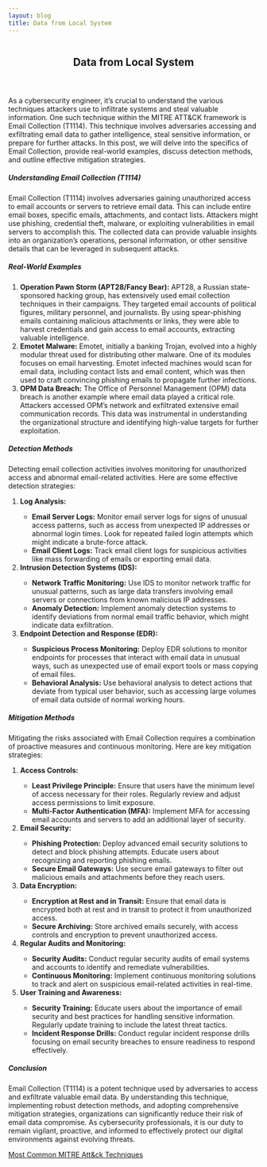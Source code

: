 ```yaml
---
layout: blog
title: Data from Local System
---
```



<div id="main" class="s-content__main large-8 column">
<article class="entry">

<header class="entry__header">

<h2 class="entry__title h1">
    Data from Local System
</h2>        
</header>

<div class="entry__content">

<p>As a cybersecurity engineer, it’s crucial to understand the various techniques attackers use to infiltrate systems and steal valuable information. One such technique within the MITRE ATT&CK framework is Email Collection (T1114). This technique involves adversaries accessing and exfiltrating email data to gather intelligence, steal sensitive information, or prepare for further attacks. In this post, we will delve into the specifics of Email Collection, provide real-world examples, discuss detection methods, and outline effective mitigation strategies.</p>

<h5>Understanding Email Collection (T1114)</h5>

<p>Email Collection (T1114) involves adversaries gaining unauthorized access to email accounts or servers to retrieve email data. This can include entire email boxes, specific emails, attachments, and contact lists. Attackers might use phishing, credential theft, malware, or exploiting vulnerabilities in email servers to accomplish this. The collected data can provide valuable insights into an organization’s operations, personal information, or other sensitive details that can be leveraged in subsequent attacks.</p>

<h5>Real-World Examples</h5>
<ol>
    <li><strong>Operation Pawn Storm (APT28/Fancy Bear):</strong> APT28, a Russian state-sponsored hacking group, has extensively used email collection techniques in their campaigns. They targeted email accounts of political figures, military personnel, and journalists. By using spear-phishing emails containing malicious attachments or links, they were able to harvest credentials and gain access to email accounts, extracting valuable intelligence.</li>
    <li><strong>Emotet Malware:</strong> Emotet, initially a banking Trojan, evolved into a highly modular threat used for distributing other malware. One of its modules focuses on email harvesting. Emotet infected machines would scan for email data, including contact lists and email content, which was then used to craft convincing phishing emails to propagate further infections.</li>
    <li><strong>OPM Data Breach:</strong> The Office of Personnel Management (OPM) data breach is another example where email data played a critical role. Attackers accessed OPM’s network and exfiltrated extensive email communication records. This data was instrumental in understanding the organizational structure and identifying high-value targets for further exploitation.</li>
</ol>
<h5>Detection Methods</h5>
<p>
Detecting email collection activities involves monitoring for unauthorized access and abnormal email-related activities. Here are some effective detection strategies:
<ol>
    <li><strong>Log Analysis:</strong></li>
    <ul>
        <li><strong>Email Server Logs:</strong> Monitor email server logs for signs of unusual access patterns, such as access from unexpected IP addresses or abnormal login times. Look for repeated failed login attempts which might indicate a brute-force attack.</li>
        <li><strong>Email Client Logs:</strong> Track email client logs for suspicious activities like mass forwarding of emails or exporting email data.</li>
    </ul>
    <li><strong>Intrusion Detection Systems (IDS):</strong></li>
    <ul>
        <li><strong>Network Traffic Monitoring:</strong> Use IDS to monitor network traffic for unusual patterns, such as large data transfers involving email servers or connections from known malicious IP addresses.</li>
        <li><strong>Anomaly Detection:</strong> Implement anomaly detection systems to identify deviations from normal email traffic behavior, which might indicate data exfiltration.</li>
    </ul>
    <li><strong>Endpoint Detection and Response (EDR):</strong></li>
    <ul>
        <li><strong>Suspicious Process Monitoring:</strong> Deploy EDR solutions to monitor endpoints for processes that interact with email data in unusual ways, such as unexpected use of email export tools or mass copying of email files.</li>
        <li><strong>Behavioral Analysis:</strong> Use behavioral analysis to detect actions that deviate from typical user behavior, such as accessing large volumes of email data outside of normal working hours.</li>
    </ul>
</ol></p>
<h5>Mitigation Methods</h5>
<p>
Mitigating the risks associated with Email Collection requires a combination of proactive measures and continuous monitoring. Here are key mitigation strategies:
<ol>
    <li><strong>Access Controls:</strong></li>
    <ul>
        <li><strong>Least Privilege Principle:</strong> Ensure that users have the minimum level of access necessary for their roles. Regularly review and adjust access permissions to limit exposure.</li>
        <li><strong>Multi-Factor Authentication (MFA):</strong> Implement MFA for accessing email accounts and servers to add an additional layer of security.</li>
    </ul>
    <li><strong>Email Security:</strong></li>
    <ul>
        <li><strong>Phishing Protection:</strong> Deploy advanced email security solutions to detect and block phishing attempts. Educate users about recognizing and reporting phishing emails.</li>
        <li><strong>Secure Email Gateways:</strong> Use secure email gateways to filter out malicious emails and attachments before they reach users.</li>
    </ul>
    <li><strong>Data Encryption:</strong></li>
    <ul>
        <li><strong>Encryption at Rest and in Transit:</strong> Ensure that email data is encrypted both at rest and in transit to protect it from unauthorized access.</li>
        <li><strong>Secure Archiving:</strong> Store archived emails securely, with access controls and encryption to prevent unauthorized access.</li>
    </ul>
    <li><strong>Regular Audits and Monitoring:</strong></li>
    <ul>
        <li><strong>Security Audits:</strong> Conduct regular security audits of email systems and accounts to identify and remediate vulnerabilities.</li>
        <li><strong>Continuous Monitoring:</strong> Implement continuous monitoring solutions to track and alert on suspicious email-related activities in real-time.</li>
    </ul>
    <li><strong>User Training and Awareness:</strong></li>
    <ul>
        <li><strong>Security Training:</strong> Educate users about the importance of email security and best practices for handling sensitive information. Regularly update training to include the latest threat tactics.</li>
        <li><strong>Incident Response Drills:</strong> Conduct regular incident response drills focusing on email security breaches to ensure readiness to respond effectively.</li>
    </ul>
</ol></p>
<h5>Conclusion</h5>

<p>Email Collection (T1114) is a potent technique used by adversaries to access and exfiltrate valuable email data. By understanding this technique, implementing robust detection methods, and adopting comprehensive mitigation strategies, organizations can significantly reduce their risk of email data compromise. As cybersecurity professionals, it is our duty to remain vigilant, proactive, and informed to effectively protect our digital environments against evolving threats.</p>

<p><a href="../../03/25/MITRE_Att&ck_Intro.html">Most Common MITRE Att&ck Techniques</a></p>

</div>
</article> <!-- end entry -->

</div> <!-- end main -->  